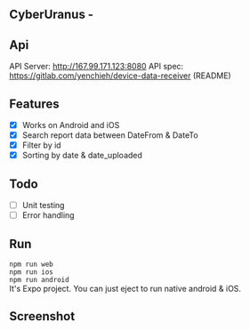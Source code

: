 ## CyberUranus - 

## Api
API Server: http://167.99.171.123:8080
API spec: https://gitlab.com/yenchieh/device-data-receiver (README)

## Features
- [x] Works on Android and iOS  
- [x] Search report data between DateFrom & DateTo
- [x] Filter by id
- [x] Sorting by date & date_uploaded

## Todo
- [ ] Unit testing
- [ ] Error handling

## Run
`npm run web`  
`npm run ios`  
`npm run android`  
It's Expo project. You can just eject to run native android & iOS.

## Screenshot  
